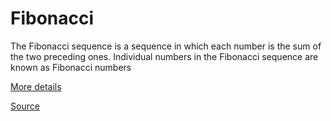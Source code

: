 # Fibonacci

The Fibonacci sequence is a sequence in which each number is the sum of the two preceding ones. Individual numbers in the Fibonacci sequence are known as Fibonacci numbers

[More details](https://en.wikipedia.org/wiki/Greatest_common_divisor)

[Source](fibonacci.ts#L1)
